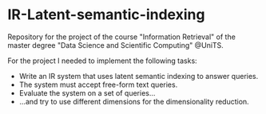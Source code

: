 # IR-Latent-semantic-indexing

Repository for the project of the course "Information Retrieval" of the master degree "Data Science and Scientific Computing" @UniTS.

For the project I needed to implement the following tasks:

- Write an IR system that uses latent semantic indexing to answer queries.
- The system must accept free-form text queries.
- Evaluate the system on a set of queries…
- …and try to use different dimensions for the dimensionality reduction.